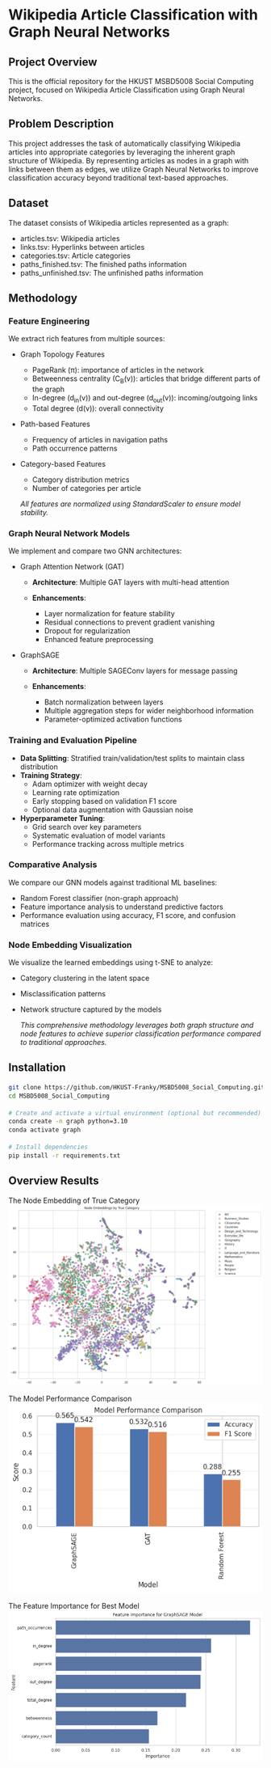 # Wikipedia Article Classification with Graph Neural Networks

## Project Overview
This is the official repository for the HKUST MSBD5008 Social Computing project, focused on Wikipedia Article Classification using Graph Neural Networks.

## Problem Description
This project addresses the task of automatically classifying Wikipedia articles into appropriate categories by leveraging the inherent graph structure of Wikipedia. By representing articles as nodes in a graph with links between them as edges, we utilize Graph Neural Networks to improve classification accuracy beyond traditional text-based approaches.


## Dataset
The dataset consists of Wikipedia articles represented as a graph:

- articles.tsv: Wikipedia articles
- links.tsv: Hyperlinks between articles
- categories.tsv: Article categories
- paths_finished.tsv: The finished paths information
- paths_unfinished.tsv: The unfinished paths information

## Methodology

### Feature Engineering
We extract rich features from multiple sources:

- Graph Topology Features
    - PageRank (π): importance of articles in the network  
    - Betweenness centrality (C<sub>B</sub>(v)): articles that bridge different parts of the graph  
    - In-degree (d<sub>in</sub>(v)) and out-degree (d<sub>out</sub>(v)): incoming/outgoing links  
    - Total degree (d(v)): overall connectivity  

- Path-based Features
    - Frequency of articles in navigation paths  
    - Path occurrence patterns  

- Category-based Features
    - Category distribution metrics  
    - Number of categories per article  

    *All features are normalized using StandardScaler to ensure model stability.*

### Graph Neural Network Models
We implement and compare two GNN architectures:

- Graph Attention Network (GAT)
    - **Architecture**: Multiple GAT layers with multi-head attention 

    - **Enhancements**:
        - Layer normalization for feature stability  
        - Residual connections to prevent gradient vanishing  
        - Dropout for regularization  
        - Enhanced feature preprocessing  

- GraphSAGE
    - **Architecture**: Multiple SAGEConv layers for message passing

    - **Enhancements**:
        - Batch normalization between layers  
        - Multiple aggregation steps for wider neighborhood information  
        - Parameter-optimized activation functions  

### Training and Evaluation Pipeline
- **Data Splitting**: Stratified train/validation/test splits to maintain class distribution  
- **Training Strategy**:
    - Adam optimizer with weight decay  
    - Learning rate optimization  
    - Early stopping based on validation F1 score  
    - Optional data augmentation with Gaussian noise  
- **Hyperparameter Tuning**:
    - Grid search over key parameters  
    - Systematic evaluation of model variants  
    - Performance tracking across multiple metrics  

### Comparative Analysis
We compare our GNN models against traditional ML baselines:
- Random Forest classifier (non-graph approach)  
- Feature importance analysis to understand predictive factors  
- Performance evaluation using accuracy, F1 score, and confusion matrices  

### Node Embedding Visualization
We visualize the learned embeddings using t-SNE to analyze:
- Category clustering in the latent space  
- Misclassification patterns  
- Network structure captured by the models  

    *This comprehensive methodology leverages both graph structure and node features to achieve superior classification performance compared to traditional approaches.*

## Installation

```bash
git clone https://github.com/HKUST-Franky/MSBD5008_Social_Computing.git
cd MSBD5008_Social_Computing

# Create and activate a virtual environment (optional but recommended)
conda create -n graph python=3.10
conda activate graph

# Install dependencies
pip install -r requirements.txt
```

## Overview Results
The Node Embedding of True Category
![alt text](data/image-3.png)

The Model Performance Comparison
![alt text](data/image.png)

The Feature Importance for Best Model
![alt text](data/image-2.png)



